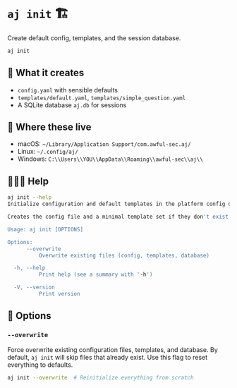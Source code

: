 # `aj init` 🏗️

Create default config, templates, and the session database.

```bash
aj init
```

## 📁 What it creates
- `config.yaml` with sensible defaults
- `templates/default.yaml`, `templates/simple_question.yaml`
- A SQLite database `aj.db` for sessions

## 📍 Where these live
- macOS: `~/Library/Application Support/com.awful-sec.aj/`
- Linux: `~/.config/aj/`
- Windows: `C:\\Users\\YOU\\AppData\\Roaming\\awful-sec\\aj\\`

## 🙋🏻‍♀️ Help
```bash
aj init --help
Initialize configuration and default templates in the platform config directory.

Creates the config file and a minimal template set if they don't exist yet.

Usage: aj init [OPTIONS]

Options:
      --overwrite
          Overwrite existing files (config, templates, database)

  -h, --help
          Print help (see a summary with '-h')

  -V, --version
          Print version
```

## 🔄 Options

### `--overwrite`
Force overwrite existing configuration files, templates, and database. By default, `aj init` will skip files that already exist. Use this flag to reset everything to defaults.

```bash
aj init --overwrite  # Reinitialize everything from scratch
```
